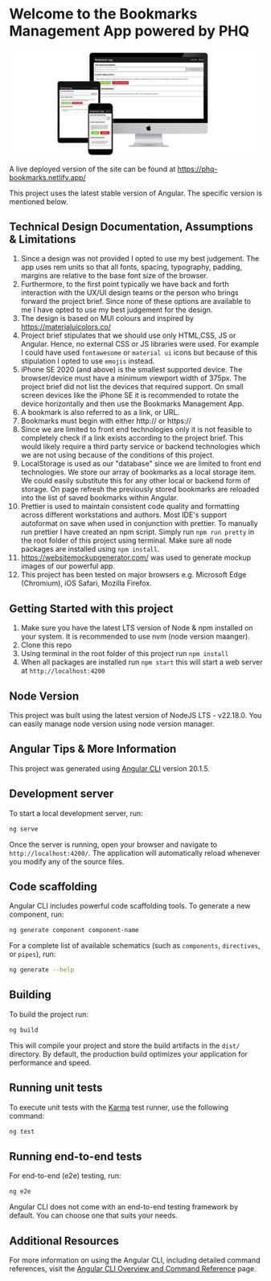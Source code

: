 # Welcome to the Bookmarks Management App powered by PHQ

![Image showing the bookmarks maangement app across three different screen sizes, mobile, tablet, desktop](./images/website-screenshot.png "Bookmarks Management App")

A live deployed version of the site can be found at https://phq-bookmarks.netlify.app/

This project uses the latest stable version of Angular. The specific version is mentioned below.

## Technical Design Documentation, Assumptions & Limitations

1. Since a design was not provided I opted to use my best judgement. The app uses rem units so that all fonts, spacing, typography, padding, margins are relative to the base font size of the browser.
2. Furthermore, to the first point typically we have back and forth interaction with the UX/UI design teams or the person who brings forward the project brief. Since none of these options are available to me I have opted to use my best judgement for the design.
3. The design is based on MUI colours and inspired by https://materialuicolors.co/
4. Project brief stipulates that we should use only HTML,CSS, JS or Angular. Hence, no external CSS or JS libraries were used. For example I could have used `fontawesome` or `material ui` icons but because of this stipulation I opted to use `emojis` instead.
5. iPhone SE 2020 (and above) is the smallest supported device. The browser/device must have a minimum viewport width of 375px. The project brief did not list the devices that required support. On small screen devices like the iPhone SE it is recommended to rotate the device horizontally and then use the Bookmarks Management App.
6. A bookmark is also referred to as a link, or URL.
7. Bookmarks must begin with either http:// or https://
8. Since we are limited to front end technologies only it is not feasible to completely check if a link exists according to the project brief. This would likely require a third party service or backend technologies which we are not using because of the conditions of this project.
9. LocalStorage is used as our "database" since we are limited to front end technologies. We store our array of bookmarks as a local storage item. We could easily substitute this for any other local or backend form of storage. On page refresh the previously stored bookmarks are reloaded into the list of saved bookmarks within Angular.
10. Prettier is used to maintain consistent code quality and formatting across different workstations and authors. Most IDE's support autoformat on save when used in conjunction with prettier. To manually run prettier I have created an npm script. Simply run `npm run pretty` in the root folder of this project using terminal. Make sure all node packages are installed using `npm install`.
11. https://websitemockupgenerator.com/ was used to generate mockup images of our powerful app.
12. This project has been tested on major browsers e.g. Microsoft Edge (Chromium), iOS Safari, Mozilla Firefox. 

## Getting Started with this project

1. Make sure you have the latest LTS version of Node & npm installed on your system. It is recommended to use nvm (node version maanger).
2. Clone this repo
3. Using terminal in the root folder of this project run `npm install`
4. When all packages are installed run `npm start` this will start a web server at `http://localhost:4200`

## Node Version

This project was built using the latest version of NodeJS LTS - v22.18.0. You can easily manage node version using node version manager.

## Angular Tips & More Information

This project was generated using [Angular CLI](https://github.com/angular/angular-cli) version 20.1.5.

## Development server

To start a local development server, run:

```bash
ng serve
```

Once the server is running, open your browser and navigate to `http://localhost:4200/`. The application will automatically reload whenever you modify any of the source files.

## Code scaffolding

Angular CLI includes powerful code scaffolding tools. To generate a new component, run:

```bash
ng generate component component-name
```

For a complete list of available schematics (such as `components`, `directives`, or `pipes`), run:

```bash
ng generate --help
```

## Building

To build the project run:

```bash
ng build
```

This will compile your project and store the build artifacts in the `dist/` directory. By default, the production build optimizes your application for performance and speed.

## Running unit tests

To execute unit tests with the [Karma](https://karma-runner.github.io) test runner, use the following command:

```bash
ng test
```

## Running end-to-end tests

For end-to-end (e2e) testing, run:

```bash
ng e2e
```

Angular CLI does not come with an end-to-end testing framework by default. You can choose one that suits your needs.

## Additional Resources

For more information on using the Angular CLI, including detailed command references, visit the [Angular CLI Overview and Command Reference](https://angular.dev/tools/cli) page.
